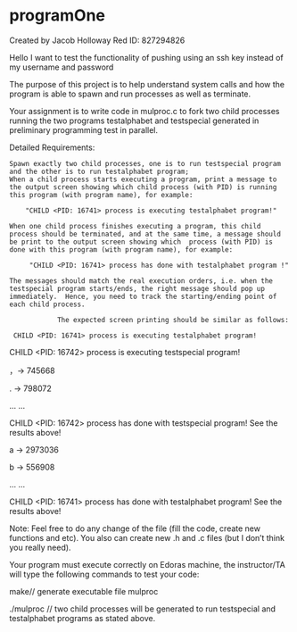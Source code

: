 # programOne

Created by Jacob Holloway
Red ID: 827294826


Hello I want to test the functionality of pushing using an ssh key instead of my username and password

The purpose of this project is to help understand system calls and how the program is able to spawn and run processes as well as terminate.

Your assignment is to write code in mulproc.c to fork two child processes running the two programs testalphabet and testspecial generated in preliminary programming test in parallel.

 

Detailed Requirements:

    Spawn exactly two child processes, one is to run testspecial program and the other is to run testalphabet program;
    When a child process starts executing a program, print a message to the output screen showing which child process (with PID) is running this program (with program name), for example:

        "CHILD <PID: 16741> process is executing testalphabet program!"

    When one child process finishes executing a program, this child process should be terminated, and at the same time, a message should be print to the output screen showing which  process (with PID) is done with this program (with program name), for example:

         "CHILD <PID: 16741> process has done with testalphabet program !"

    The messages should match the real execution orders, i.e. when the testspecial program starts/ends, the right message should pop up immediately.  Hence, you need to track the starting/ending point of each child process.

                The expected screen printing should be similar as follows:

     CHILD <PID: 16741> process is executing testalphabet program!

  CHILD <PID: 16742> process is executing testspecial program!

  ，-> 745668

  .  -> 798072

  ... ...

  CHILD <PID: 16742> process has done with testspecial program! See the results above! 

  a -> 2973036

  b -> 556908

... ...

CHILD <PID: 16741> process has done with testalphabet program! See the results above!

 

Note: Feel free to do any change of the file (fill the code, create new functions and etc). You also can create new .h and .c files (but I don’t think you really need).

 

Your program must execute correctly on Edoras machine, the instructor/TA will type the following commands to test your code:

make// generate executable file mulproc

./mulproc // two child processes will be generated to run testspecial and  testalphabet programs as stated above.
